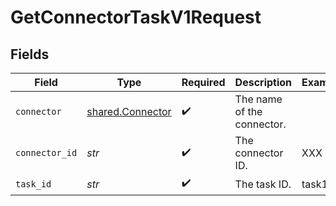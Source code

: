 # GetConnectorTaskV1Request


## Fields

| Field                                                | Type                                                 | Required                                             | Description                                          | Example                                              |
| ---------------------------------------------------- | ---------------------------------------------------- | ---------------------------------------------------- | ---------------------------------------------------- | ---------------------------------------------------- |
| `connector`                                          | [shared.Connector](../../models/shared/connector.md) | :heavy_check_mark:                                   | The name of the connector.                           |                                                      |
| `connector_id`                                       | *str*                                                | :heavy_check_mark:                                   | The connector ID.                                    | XXX                                                  |
| `task_id`                                            | *str*                                                | :heavy_check_mark:                                   | The task ID.                                         | task1                                                |